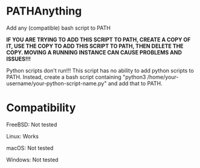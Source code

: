 # PATHAnything
Add any (compatible) bash script to PATH

<b>IF YOU ARE TRYING TO ADD THIS SCRIPT TO PATH, CREATE A COPY OF IT, USE THE COPY TO ADD THIS SCRIPT TO PATH, THEN DELETE THE COPY. MOVING A RUNNING INSTANCE CAN CAUSE PROBLEMS AND ISSUES!!!</b>

Python scripts don't run!!! This script has no ability to add python scripts to PATH. Instead, create a bash script containing "python3 /home/your-username/your-python-script-name.py" and add that to PATH.

# Compatibility
FreeBSD: Not tested

Linux: Works

macOS: Not tested

Windows: Not tested
